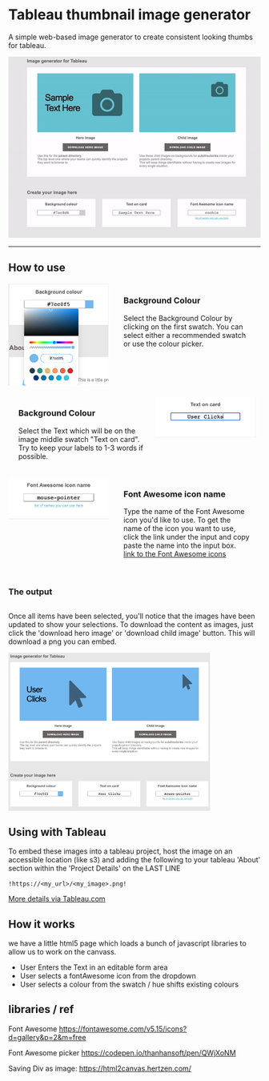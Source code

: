 # Tableau thumbnail image generator

A simple web-based image generator to create consistent looking thumbs for tableau.

<img src="img/demo.gif">

-------------

<div style="max-width: 800px;">
<h2>How to use</h2>

<div style="display: flex; margin: 20px 0; "> 
<div><img src="docs/images/tableau_image_generator_bgcolour.png"
     alt="Image generator Background colour"
     style="flex:1; margin-right: 10px;"
     width="200px"
      /></div>
<div style="margin: 0 20px; flex: 3;">
<h3>Background Colour</h3>
<p>
Select the Background Colour by clicking on the first swatch. You can select either a recommended swatch or use the colour picker.
</p>
</div>
</div>

<div style="display: flex; margin: 20px 0; "> 

<div style="margin: 0 20px; flex: 3;">
<h3>Background Colour</h3>
<p>
Select the Text which will be on the image middle swatch "Text on card". Try to keep your labels to 1-3 words if possible.
</p>
</div>
<div><img src="docs/images/tableau_image_generator_text.png"
     alt="Image generator Text"
     style="flex:1; margin-right: 10px;"
     width="200px"
      /></div>
</div>

<div style="display: flex; margin: 20px 0; "> 
<div><img src="docs/images/tableau_image_generator_icon.png"
     alt="Image generator icon to use"
     style="flex:1; margin-right: 10px;"
     width="200px"
      /></div>
<div style="margin: 0 20px; flex: 3;">
<h3>Font Awesome icon name</h3>
<p>
Type the name of the Font Awesome icon you'd like to use. To get the name of the icon you want to use, click the link under the input and copy paste the name into the input box. <br/>
<a href="https://fontawesome.com/v5.15/icons?d=gallery&p=2&q=arr&m=free">link to the Font Awesome icons</a>
</p>
</div>
</div>

<div style="display: flex; flex-direction: column; margin: 20px 0; justify-content: center;"> 
<h3>The output</h3>
<p>
Once all items have been selected, you'll notice that the images have been updated to show your selections. 
To download the content as images, just click the 'download hero image' or 'download child image' button. This will download a png you can embed.
</p>
<img src="docs/images/tableau_image_generator_output.png"
     alt="Image generator output" style="width:80%;">
</div>

<!-- end of 800px container -->
</div>


## Using with Tableau

To embed these images into a tableau project, host the image on an accessible location (like s3) and adding the following to your tableau 'About' section within the 'Project Details' on the LAST LINE

```
!https://<my_url>/<my_image>.png!
```
<a href = "https://help.tableau.com/current/server/en-us/custom_projectimage.htm">More details via Tableau.com</a>


## How it works

we have a little html5 page which loads a bunch of javascript libraries to allow us to work on the canvass. 
- User Enters the Text in an editable form area
- User selects a fontAwesome icon from the dropdown 
- User selects a colour from the swatch / hue shifts existing colours


## libraries / ref

Font Awesome
https://fontawesome.com/v5.15/icons?d=gallery&p=2&m=free

Font Awesome picker
https://codepen.io/thanhansoft/pen/QWjXoNM

Saving Div as image:
https://html2canvas.hertzen.com/